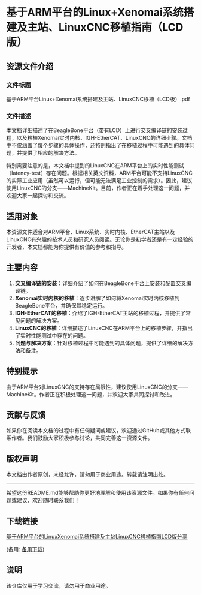 # 基于ARM平台的Linux+Xenomai系统搭建及主站、LinuxCNC移植指南（LCD版）

## 资源文件介绍

### 文件标题
基于ARM平台Linux+Xenomai系统搭建及主站、LinuxCNC移植（LCD版）.pdf

### 文件描述
本文档详细描述了在BeagleBone平台（带有LCD）上进行交叉编译链的安装过程，以及移植Xenomai实时内核、IGH-EtherCAT、LinuxCNC的详细步骤。文档中不仅涵盖了每个步骤的具体操作，还特别指出了在移植过程中可能遇到的具体问题，并提供了相应的解决方法。

特别需要注意的是，本文档中提到的LinuxCNC在ARM平台上的实时性能测试（latency-test）存在问题。根据相关英文资料，ARM平台可能不支持LinuxCNC的实际工业应用（虽然可以运行，但可能无法满足工业控制的需求）。因此，建议使用LinuxCNC的分支——MachineKit。目前，作者正在着手处理这一问题，并欢迎大家一起探讨和交流。

## 适用对象
本资源文件适合对ARM平台、Linux系统、实时内核、EtherCAT主站以及LinuxCNC有兴趣的技术人员和研究人员阅读。无论你是初学者还是有一定经验的开发者，本文档都能为你提供有价值的参考和指导。

## 主要内容
1. **交叉编译链的安装**：详细介绍了如何在BeagleBone平台上安装和配置交叉编译链。
2. **Xenomai实时内核的移植**：逐步讲解了如何将Xenomai实时内核移植到BeagleBone平台，并确保其稳定运行。
3. **IGH-EtherCAT的移植**：介绍了IGH-EtherCAT主站的移植过程，并提供了常见问题的解决方案。
4. **LinuxCNC的移植**：详细描述了LinuxCNC在ARM平台上的移植步骤，并指出了实时性能测试中存在的问题。
5. **问题与解决方案**：针对移植过程中可能遇到的具体问题，提供了详细的解决方法和备注。

## 特别提示
由于ARM平台对LinuxCNC的支持存在局限性，建议使用LinuxCNC的分支——MachineKit。作者正在积极处理这一问题，并欢迎大家共同探讨和改进。

## 贡献与反馈
如果你在阅读本文档的过程中有任何疑问或建议，欢迎通过GitHub或其他方式联系作者。我们鼓励大家积极参与讨论，共同完善这一资源文件。

## 版权声明
本文档由作者原创，未经允许，请勿用于商业用途。转载请注明出处。

---

希望这份README.md能够帮助你更好地理解和使用该资源文件。如果你有任何问题或建议，欢迎随时联系我们！

## 下载链接
[基于ARM平台的LinuxXenomai系统搭建及主站LinuxCNC移植指南LCD版分享](https://pan.quark.cn/s/193ee1c4dac2) 

(备用: [备用下载](https://pan.baidu.com/s/1HUIpamNPDBKPniY_ctmWgg?pwd=1234))

## 说明

该仓库仅用于学习交流，请勿用于商业用途。
